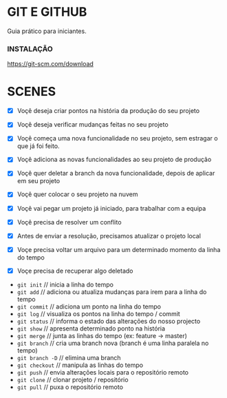# GIT E GITHUB

Guia prático para iniciantes.

### INSTALAÇÃO

https://git-scm.com/download

# SCENES

- [x] Voçê deseja criar pontos na história da produção do seu projeto
- [x] Voçê deseja verificar mudanças feitas no seu projeto

- [x] Voçê começa uma nova funcionalidade no seu projeto, sem estragar o que já foi feito.
- [x] Voçê adiciona as novas funcionalidades ao seu projeto de produção
- [x] Voçê quer deletar a branch da nova funcionalidade, depois de aplicar em seu projeto

- [x] Voçê quer colocar o seu projeto na nuvem

- [x] Voçê vai pegar um projeto já iniciado, para trabalhar com a equipa
- [x] Voçê precisa de resolver um conflito
- [x] Antes de enviar a resolução, precisamos atualizar o projeto local

- [x] Voçe precisa voltar um arquivo para um determinado momento da linha do tempo
- [x] Voçe precisa de recuperar algo deletado

- `git init` // inicia a linha do tempo
- `git add` // adiciona ou atualiza mudanças para irem para a linha do tempo
- `git commit` // adiciona um ponto na linha do tempo
- `git log` // visualiza os pontos na linha do tempo / commit
- `git status` // informa o estado das alterações do nosso projecto
- `git show` // apresenta determinado ponto na história
- `git merge` // junta as linhas do tempo (ex: feature -> master)
- `git branch` // cria uma branch nova (branch é uma linha paralela no tempo)
- `git branch -D` // elimina uma branch
- `git checkout` // manipula as linhas do tempo
- `git push` // envia alterações locais para o repositório remoto
- `git clone` // clonar projeto / repositório
- `git pull` // puxa o repositório remoto